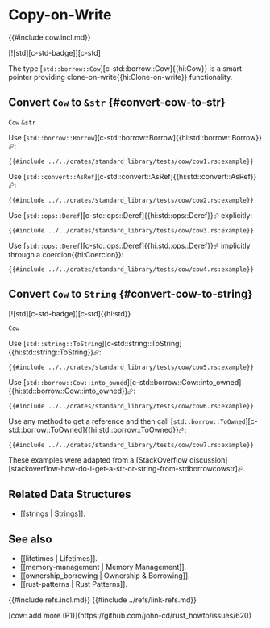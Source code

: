 # Copy-on-Write

{{#include cow.incl.md}}

[![std][c-std-badge]][c-std]

The type [`std::borrow::Cow`][c-std::borrow::Cow]{{hi:Cow}} is a smart pointer providing clone-on-write{{hi:Clone-on-write}} functionality.

## Convert `Cow` to `&str` {#convert-cow-to-str}

`Cow`
`&str`

Use [`std::borrow::Borrow`][c-std::borrow::Borrow]{{hi:std::borrow::Borrow}}⮳:

```rust,editable
{{#include ../../crates/standard_library/tests/cow/cow1.rs:example}}
```

Use [`std::convert::AsRef`][c-std::convert::AsRef]{{hi:std::convert::AsRef}}⮳:

```rust,editable
{{#include ../../crates/standard_library/tests/cow/cow2.rs:example}}
```

Use [`std::ops::Deref`][c-std::ops::Deref]{{hi:std::ops::Deref}}⮳ explicitly:

```rust,editable
{{#include ../../crates/standard_library/tests/cow/cow3.rs:example}}
```

Use [`std::ops::Deref`][c-std::ops::Deref]{{hi:std::ops::Deref}}⮳ implicitly through a coercion{{hi:Coercion}}:

```rust,editable
{{#include ../../crates/standard_library/tests/cow/cow4.rs:example}}
```

## Convert `Cow` to `String` {#convert-cow-to-string}

[![std][c-std-badge]][c-std]{{hi:std}}

`Cow`

Use [`std::string::ToString`][c-std::string::ToString]{{hi:std::string::ToString}}⮳:

```rust,editable
{{#include ../../crates/standard_library/tests/cow/cow5.rs:example}}
```

Use [`std::borrow::Cow::into_owned`][c-std::borrow::Cow::into_owned]{{hi:std::borrow::Cow::into_owned}}⮳:

```rust,editable
{{#include ../../crates/standard_library/tests/cow/cow6.rs:example}}
```

Use any method to get a reference and then call [`std::borrow::ToOwned`][c-std::borrow::ToOwned]{{hi:std::borrow::ToOwned}}⮳:

```rust,editable
{{#include ../../crates/standard_library/tests/cow/cow7.rs:example}}
```

These examples were adapted from a [StackOverflow discussion][stackoverflow-how-do-i-get-a-str-or-string-from-stdborrowcowstr]⮳.

## Related Data Structures

- [[strings | Strings]].

## See also

- [[lifetimes | Lifetimes]].
- [[memory-management | Memory Management]].
- [[ownership_borrowing | Ownership & Borrowing]].
- [[rust-patterns | Rust Patterns]].

{{#include refs.incl.md}}
{{#include ../refs/link-refs.md}}

<div class="hidden">
[cow: add more (P1)](https://github.com/john-cd/rust_howto/issues/620)
</div>
